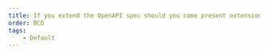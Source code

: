 ```yaml
---
title: If you extend the OpenAPI spec should you come present extension to community?
order: BCD
tags:
    - Default
---
```


